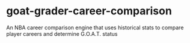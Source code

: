 # goat-grader-career-comparison
An NBA career comparison engine that uses historical stats to compare player careers and determine G.O.A.T. status
